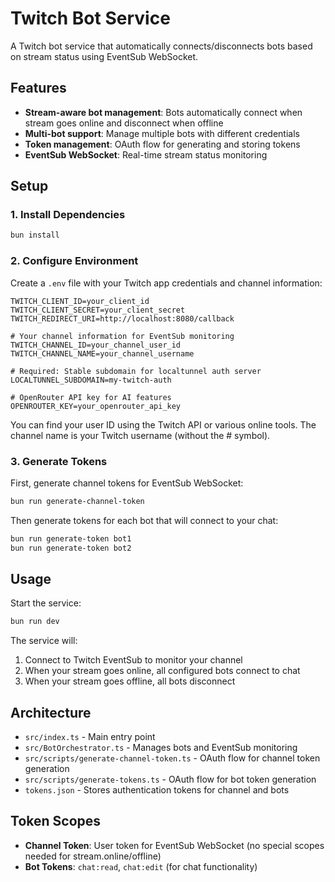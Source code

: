 # Twitch Bot Service

A Twitch bot service that automatically connects/disconnects bots based on stream status using EventSub WebSocket.

## Features

- **Stream-aware bot management**: Bots automatically connect when stream goes online and disconnect when offline
- **Multi-bot support**: Manage multiple bots with different credentials
- **Token management**: OAuth flow for generating and storing tokens
- **EventSub WebSocket**: Real-time stream status monitoring

## Setup

### 1. Install Dependencies

```bash
bun install
```

### 2. Configure Environment

Create a `.env` file with your Twitch app credentials and channel information:

```env
TWITCH_CLIENT_ID=your_client_id
TWITCH_CLIENT_SECRET=your_client_secret
TWITCH_REDIRECT_URI=http://localhost:8080/callback

# Your channel information for EventSub monitoring
TWITCH_CHANNEL_ID=your_channel_user_id
TWITCH_CHANNEL_NAME=your_channel_username

# Required: Stable subdomain for localtunnel auth server
LOCALTUNNEL_SUBDOMAIN=my-twitch-auth

# OpenRouter API key for AI features
OPENROUTER_KEY=your_openrouter_api_key
```

You can find your user ID using the Twitch API or various online tools. The channel name is your Twitch username (without the # symbol).

### 3. Generate Tokens

First, generate channel tokens for EventSub WebSocket:

```bash
bun run generate-channel-token
```

Then generate tokens for each bot that will connect to your chat:

```bash
bun run generate-token bot1
bun run generate-token bot2
```

## Usage

Start the service:

```bash
bun run dev
```

The service will:
1. Connect to Twitch EventSub to monitor your channel
2. When your stream goes online, all configured bots connect to chat
3. When your stream goes offline, all bots disconnect

## Architecture

- `src/index.ts` - Main entry point
- `src/BotOrchestrator.ts` - Manages bots and EventSub monitoring
- `src/scripts/generate-channel-token.ts` - OAuth flow for channel token generation
- `src/scripts/generate-tokens.ts` - OAuth flow for bot token generation
- `tokens.json` - Stores authentication tokens for channel and bots

## Token Scopes

- **Channel Token**: User token for EventSub WebSocket (no special scopes needed for stream.online/offline)
- **Bot Tokens**: `chat:read`, `chat:edit` (for chat functionality)
